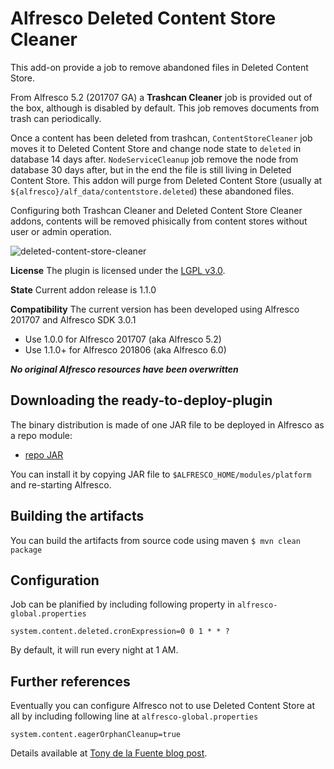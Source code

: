 
Alfresco Deleted Content Store Cleaner
================================================

This add-on provide a job to remove abandoned files in Deleted Content Store. 

From Alfresco 5.2 (201707 GA) a **Trashcan Cleaner** job is provided out of the box, although is disabled by default. This job removes documents from trash can periodically. 

Once a content has been deleted from trashcan, `ContentStoreCleaner` job moves it to Deleted Content Store and change node state to `deleted` in database 14 days after. `NodeServiceCleanup` job remove the node from database 30 days after, but in the end the file is still living in Deleted Content Store. This addon will purge from Deleted Content Store (usually at `${alfresco}/alf_data/contentstore.deleted`) these abandoned files.

Configuring both Trashcan Cleaner and Deleted Content Store Cleaner addons, contents will be removed phisically from content stores without user or admin operation.

![deleted-content-store-cleaner](https://user-images.githubusercontent.com/5584952/29554931-3f2efb64-8721-11e7-9994-2c3b9f4f2a5e.png)

**License**
The plugin is licensed under the [LGPL v3.0](http://www.gnu.org/licenses/lgpl-3.0.html). 

**State**
Current addon release is 1.1.0

**Compatibility**
The current version has been developed using Alfresco 201707 and Alfresco SDK 3.0.1

* Use 1.0.0 for Alfresco 201707 (aka Alfresco 5.2)
* Use 1.1.0+ for Alfresco 201806 (aka Alfresco 6.0)

***No original Alfresco resources have been overwritten***

Downloading the ready-to-deploy-plugin
--------------------------------------
The binary distribution is made of one JAR file to be deployed in Alfresco as a repo module:

* [repo JAR](https://github.com/keensoft/alfresco-deleted-content-store-cleaner/releases/download/1.0.0/deleted-content-store-cleaner-1.0.0.jar)

You can install it by copying JAR file to `$ALFRESCO_HOME/modules/platform` and re-starting Alfresco.


Building the artifacts
----------------------
You can build the artifacts from source code using maven
```$ mvn clean package```

Configuration
-------------
Job can be planified by including following property in `alfresco-global.properties`
```
system.content.deleted.cronExpression=0 0 1 * * ?
```
By default, it will run every night at 1 AM.


Further references
------------------
Eventually you can configure Alfresco not to use Deleted Content Store at all by including following line at `alfresco-global.properties` 

```
system.content.eagerOrphanCleanup=true
```

Details available at [Tony de la Fuente blog post](https://blyx.com/2014/08/18/understanding-alfresco-content-deletion/).
